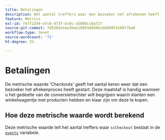 ```yaml
---
title: Betalingen
description: Het aantal treffers waar een bezoeker het afrekenen heeft gestart.
feature: Metrics
exl-id: 747f2244-efc6-473f-bc0c-a5898cc8a717
source-git-commit: 7d5383e1ee3bee189d3dd48bc6b899f4108f7ba8
workflow-type: tm+mt
source-wordcount: '72'
ht-degree: 2%

---
```


# Betalingen

De metrische waarde &#39;Checkouts&#39; geeft het aantal keren weer dat een bezoeker het afrekenproces heeft gestart. Deze maatstaf is handig wanneer u het gedeelte van de conversietrechter wilt begrijpen waarin klanten een winkelwagentje met producten hebben en klaar zijn om deze te kopen.

## Hoe deze metrische waarde wordt berekend

Deze metrische waarde telt het aantal treffers waar `scCheckout` bestaat in de [`events`](/help/implement/vars/page-vars/events/events-overview.md) variabele.
